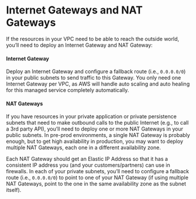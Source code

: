 # Internet Gateways and NAT Gateways

If the resources in your VPC need to be able to reach the outside world, you’ll need to deploy an Internet Gateway and
NAT Gateway:

<div className="dlist">

#### Internet Gateway

Deploy an Internet Gateway and configure a fallback route (i.e., `0.0.0.0/0`) in your public subnets to send traffic
to this Gateway. You only need one Internet Gateway per VPC, as AWS will handle auto scaling and auto healing for this
managed service completely automatically.

#### NAT Gateways

If you have resources in your private application or private persistence subnets that need to make outbound calls to
the public Internet (e.g., to call a 3rd party API), you’ll need to deploy one or more NAT Gateways in your public
subnets. In pre-prod environments, a single NAT Gateway is probably enough, but to get high availability in
production, you may want to deploy multiple NAT Gateways, each one in a different availability zone.

</div>

Each NAT Gateway should get an Elastic IP Address so that it has a consistent IP address you (and your
customers/partners) can use in firewalls. In each of your private subnets, you’ll need to configure a fallback route
(i.e., `0.0.0.0/0`) to point to one of your NAT Gateway (if using multiple NAT Gateways, point to the one in the same
availability zone as the subnet itself).


<!-- ##DOCS-SOURCER-START
{
  "sourcePlugin": "local-copier",
  "hash": "22caf29ab8296f42141d487cc067867e"
}
##DOCS-SOURCER-END -->
